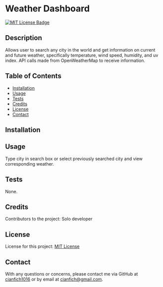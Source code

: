 

  # Weather Dashboard

  [![MIT License Badge](https://img.shields.io/badge/License-MIT_License-blue)](https://img.shields.io/badge/License-MIT_License-blue)

  ## Description
  Allows user to search any city in the world and get information on current and future weather, specifically temperature, wind speed, humidity, and uv index. API calls made from OpenWeatherMap to receive information.

  ## Table of Contents
  * [Installation](#installation)
  * [Usage](#usage)
  * [Tests](#tests)
  * [Credits](#credits)
  * [License](#license)
  * [Contact](#contact)

  ## Installation
  

  ## Usage
  Type city in search box or select previously searched city and view corresponding weather.

  ## Tests
  None.

  ## Credits
  Contributors to the project: Solo developer

  ## License
  License for this project: [MIT License](https://choosealicense.com/licenses/mit/)

  ## Contact
  With any questions or concerns, please contact me via GitHub at [cianfich1016](https://github.com/cianfich1016) or by email at cianfich@gmail.com.

